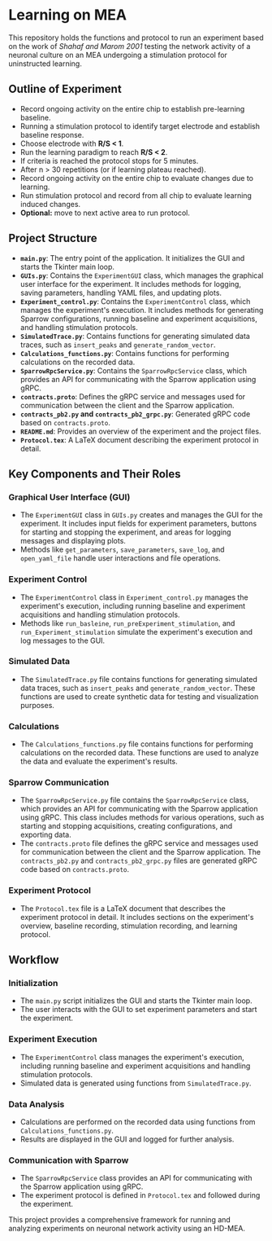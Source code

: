 # Learning on MEA

This repository holds the functions and protocol to run an experiment based on the work of *Shahaf and Marom 2001* testing the network activity of a neuronal culture on an MEA undergoing a stimulation protocol for uninstructed learning.

## Outline of Experiment

- Record ongoing activity on the entire chip to establish pre-learning baseline.
- Running a stimulation protocol to identify target electrode and establish baseline response.
- Choose electrode with **R/S < 1**.
- Run the learning paradigm to reach **R/S < 2**.
- If criteria is reached the protocol stops for 5 minutes.
- After n > 30 repetitions (or if learning plateau reached).
- Record ongoing activity on the entire chip to evaluate changes due to learning.
- Run stimulation protocol and record from all chip to evaluate learning induced changes.
- **Optional:** move to next active area to run protocol.

## Project Structure

- **`main.py`**: The entry point of the application. It initializes the GUI and starts the Tkinter main loop.
- **`GUIs.py`**: Contains the `ExperimentGUI` class, which manages the graphical user interface for the experiment. It includes methods for logging, saving parameters, handling YAML files, and updating plots.
- **`Experiment_control.py`**: Contains the `ExperimentControl` class, which manages the experiment's execution. It includes methods for generating Sparrow configurations, running baseline and experiment acquisitions, and handling stimulation protocols.
- **`SimulatedTrace.py`**: Contains functions for generating simulated data traces, such as `insert_peaks` and `generate_random_vector`.
- **`Calculations_functions.py`**: Contains functions for performing calculations on the recorded data.
- **`SparrowRpcService.py`**: Contains the `SparrowRpcService` class, which provides an API for communicating with the Sparrow application using gRPC.
- **`contracts.proto`**: Defines the gRPC service and messages used for communication between the client and the Sparrow application.
- **`contracts_pb2.py` and `contracts_pb2_grpc.py`**: Generated gRPC code based on `contracts.proto`.
- **`README.md`**: Provides an overview of the experiment and the project files.
- **`Protocol.tex`**: A LaTeX document describing the experiment protocol in detail.

## Key Components and Their Roles

### Graphical User Interface (GUI)
- The `ExperimentGUI` class in `GUIs.py` creates and manages the GUI for the experiment. It includes input fields for experiment parameters, buttons for starting and stopping the experiment, and areas for logging messages and displaying plots.
- Methods like `get_parameters`, `save_parameters`, `save_log`, and `open_yaml_file` handle user interactions and file operations.

### Experiment Control
- The `ExperimentControl` class in `Experiment_control.py` manages the experiment's execution, including running baseline and experiment acquisitions and handling stimulation protocols.
- Methods like `run_basleine`, `run_preExperiment_stimulation`, and `run_Experiment_stimulation` simulate the experiment's execution and log messages to the GUI.

### Simulated Data
- The `SimulatedTrace.py` file contains functions for generating simulated data traces, such as `insert_peaks` and `generate_random_vector`. These functions are used to create synthetic data for testing and visualization purposes.

### Calculations
- The `Calculations_functions.py` file contains functions for performing calculations on the recorded data. These functions are used to analyze the data and evaluate the experiment's results.

### Sparrow Communication
- The `SparrowRpcService.py` file contains the `SparrowRpcService` class, which provides an API for communicating with the Sparrow application using gRPC. This class includes methods for various operations, such as starting and stopping acquisitions, creating configurations, and exporting data.
- The `contracts.proto` file defines the gRPC service and messages used for communication between the client and the Sparrow application. The `contracts_pb2.py` and `contracts_pb2_grpc.py` files are generated gRPC code based on `contracts.proto`.

### Experiment Protocol
- The `Protocol.tex` file is a LaTeX document that describes the experiment protocol in detail. It includes sections on the experiment's overview, baseline recording, stimulation recording, and learning protocol.

## Workflow

### Initialization
- The `main.py` script initializes the GUI and starts the Tkinter main loop.
- The user interacts with the GUI to set experiment parameters and start the experiment.

### Experiment Execution
- The `ExperimentControl` class manages the experiment's execution, including running baseline and experiment acquisitions and handling stimulation protocols.
- Simulated data is generated using functions from `SimulatedTrace.py`.

### Data Analysis
- Calculations are performed on the recorded data using functions from `Calculations_functions.py`.
- Results are displayed in the GUI and logged for further analysis.

### Communication with Sparrow
- The `SparrowRpcService` class provides an API for communicating with the Sparrow application using gRPC.
- The experiment protocol is defined in `Protocol.tex` and followed during the experiment.

This project provides a comprehensive framework for running and analyzing experiments on neuronal network activity using an HD-MEA.
